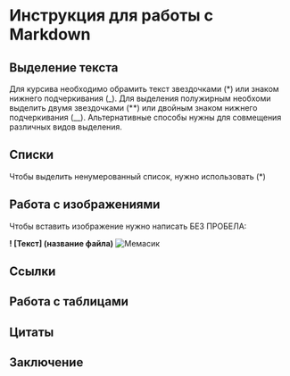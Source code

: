 # Инструкция для работы с Markdown 
## Выделение текста
Для курсива необходимо обрамить текст звездочками (*) или знаком нижнего подчеркивания (_). Для выделения полужирным необхоми выделить двумя звездочками (**) или двойным знаком нижнего подчеркивания (__). Альтернативные способы нужны для совмещения различных видов выделения.
## Списки
Чтобы выделить ненумерованный список, нужно использовать (*)
## Работа с изображениями
Чтобы вставить изображение нужно написать БЕЗ ПРОБЕЛА:

**! [Текст] (название файла)** 
![Мемасик](git_mem.png) 
## Ссылки

## Работа с таблицами

## Цитаты

## Заключение